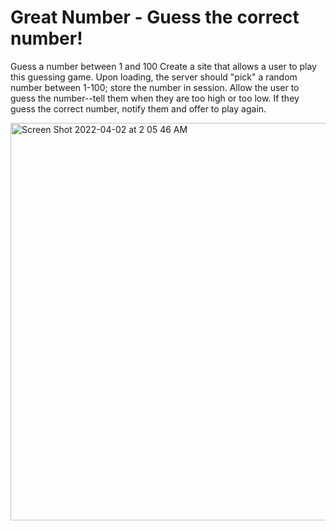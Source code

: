 # Great Number - Guess the correct number!

Guess a number between 1 and 100
Create a site that allows a user to play this guessing game. Upon loading, the server should "pick" a random number between 1-100; store the number in session. Allow the user to guess the number--tell them when they are too high or too low. If they guess the correct number, notify them and offer to play again.

<img width="636" alt="Screen Shot 2022-04-02 at 2 05 46 AM" src="https://user-images.githubusercontent.com/31575741/161369288-aa4b66d0-ad2b-4bf0-8327-4093c3ebc2b9.png">
